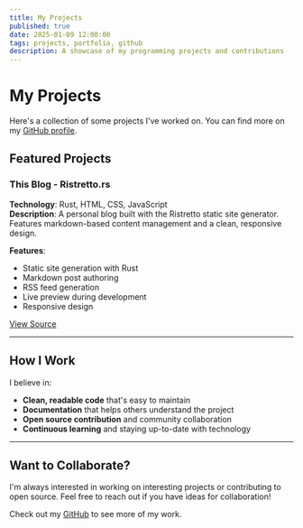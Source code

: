 ```yaml
---
title: My Projects
published: true
date: 2025-01-09 12:00:00
tags: projects, portfolio, github
description: A showcase of my programming projects and contributions
---
```


# My Projects

Here's a collection of some projects I've worked on. You can find more on my [GitHub profile](https://github.com/MH11097).

## Featured Projects

### This Blog - Ristretto.rs
**Technology**: Rust, HTML, CSS, JavaScript  
**Description**: A personal blog built with the Ristretto static site generator. Features markdown-based content management and a clean, responsive design.

**Features**:
- Static site generation with Rust
- Markdown post authoring
- RSS feed generation
- Live preview during development
- Responsive design

[View Source](https://github.com/MH11097/MH11097.github.io)

---

## How I Work

I believe in:
- **Clean, readable code** that's easy to maintain
- **Documentation** that helps others understand the project
- **Open source contribution** and community collaboration
- **Continuous learning** and staying up-to-date with technology

---

## Want to Collaborate?

I'm always interested in working on interesting projects or contributing to open source. Feel free to reach out if you have ideas for collaboration!

Check out my [GitHub](https://github.com/MH11097) to see more of my work.